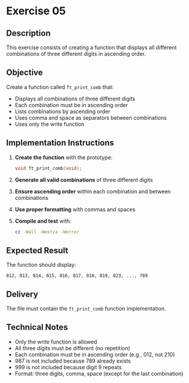 # Exercise 05

## Description

This exercise consists of creating a function that displays all different combinations of three different digits in ascending order.

## Objective

Create a function called `ft_print_comb` that:
- Displays all combinations of three different digits
- Each combination must be in ascending order
- Lists combinations by ascending order
- Uses comma and space as separators between combinations
- Uses only the write function

## Implementation Instructions

1. **Create the function** with the prototype:
   ```c
   void ft_print_comb(void);
   ```

2. **Generate all valid combinations** of three different digits

3. **Ensure ascending order** within each combination and between combinations

4. **Use proper formatting** with commas and spaces

5. **Compile and test** with:
   ```bash
   cc -Wall -Wextra -Werror
   ```

## Expected Result

The function should display:
```
012, 013, 014, 015, 016, 017, 018, 019, 023, ..., 789
```

## Delivery

The file must contain the `ft_print_comb` function implementation.

## Technical Notes

- Only the write function is allowed
- All three digits must be different (no repetition)
- Each combination must be in ascending order (e.g., 012, not 210)
- 987 is not included because 789 already exists
- 999 is not included because digit 9 repeats
- Format: three digits, comma, space (except for the last combination)
